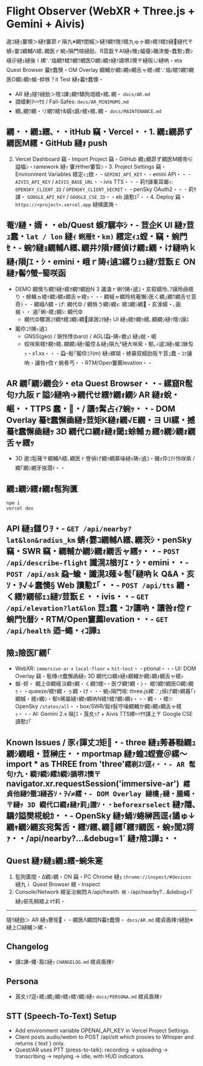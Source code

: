 ﻿# Flight Observer (WebXR + Three.js + Gemini + Aivis)

遨ｺ縺ｮ窶懊＞縺ｾ窶昴ｒ隕九※繝ｻ閨槭＞縺ｦ繝ｻ隗ｦ繧九ゅヶ繝ｩ繧ｦ繧ｶ縺縺代〒蜻ｨ霎ｺ繝輔Λ繧､繝医ｒ蜿ｯ隕門喧縺励、R荳翫〒AI縺ｫ雉ｪ蝠擾ｼ磯浹螢ｰ蠢懃ｭ費ｼ峨＠縺ｪ縺後ｉ縲∵焔繝ｻ繧ｳ繝ｳ繝医Ο繝ｼ繝ｩ縺ｧ謫堺ｽ懊〒縺阪∪縺吶・eta Quest Browser 蟇ｾ蠢懊・OM Overlay 繝輔か繝ｼ繝ｫ繝舌ャ繧ｯ縲∵焔/繧ｳ繝ｳ繝医Ο繝ｼ繝ｩ蜈･蜉帙？it Test 縺ｫ蟇ｾ蠢懊・
- AR 縺ｮ隧ｳ縺励＞險ｺ譁ｭ繝ｻ驕狗畑繧ｬ繧､繝・ `docs/AR.md`
- 譛蟆剰ｦ∽ｻｶ / Fail-Safes: `docs/AR_MINIMUMS.md`
- 繝｡繝ｳ繝・リ繝ｳ繧ｹ&蠕ｩ譌ｧ繧ｬ繧､繝・ `docs/MAINTENANCE.md`

## 繝・・繝ｭ繧､・・itHub 竊・Vercel・・1. 繝ｪ繝昴ず繝医Μ繧・GitHub 縺ｫ push
2. Vercel Dashboard 竊・Import Project 竊・GitHub 繝ｪ繝昴ず繝医Μ繧帝∈謚橸ｼ・ramework 縺ｯ 窶廾ther窶晢ｼ・3. Project Settings 竊・Environment Variables 繧定ｨｭ螳・   - `GEMINI_API_KEY`・・emini API・・   - `AIVIS_API_KEY` / `AIVIS_BASE_URL`・・ivis TTS・・   - 莉ｻ諢乗耳螂ｨ: `OPENSKY_CLIENT_ID` / `OPENSKY_CLIENT_SECRET`・・penSky OAuth2・・   - 莉ｻ諢・ `GOOGLE_API_KEY` / `GOOGLE_CSE_ID`・・eb 讀懃ｴ｢・・4. Deploy 竊・`https://<project>.vercel.app` 縺檎匱陦・
## 菴ｿ縺・婿・・eb/Quest 蜈ｱ騾夲ｼ・- 荳企Κ UI 縺ｧ荳ｭ蠢・`lat / lon` 縺ｨ `蜊雁ｾ・km)` 繧定ｨｭ螳・竊・蜿門ｾ・- 蜿ｳ縺ｮ繝輔Λ繧､繝井ｸ隕ｧ繧偵け繝ｪ繝・け縺吶ｋ縺ｨ隕∫ｴ・ｼ・emini・峨ｒ陦ｨ遉ｺ縲りｪｭ縺ｿ荳翫￡ ON 縺ｧ髻ｳ螢ｰ蜀咲函
- DEMO 繝懊ち繝ｳ縺ｧ繧ｵ繝ｳ繝励Ν 3 讖溘ｒ蜊ｳ陦ｨ遉ｺ・亥叙蠕怜､ｱ謨玲凾繧り・蜍輔ヵ繧ｩ繝ｼ繝ｫ繝舌ャ繧ｯ・・- 繝槭ャ繝玲桃菴懶ｼ医く繝｣繝ｳ繝舌せ荳奇ｼ・  - 繝峨Λ繝・げ: 繝代Φ / 繝帙う繝ｼ繝ｫ: 繧ｺ繝ｼ繝・亥濠蠕・､画峩・・ 遏｢蜊ｰ繧ｭ繝ｼ: 繝代Φ
  - 繝代Φ騾溷ｺｦ繝ｻ繧ｺ繝ｼ繝諢溷ｺｦ縺ｯ UI 縺ｮ繧ｹ繝ｩ繧､繝繝ｼ縺ｧ隱ｿ謨ｴ
- 鬮伜ｺｦ陦ｨ遉ｺ
  - GNSS(geo) / 豌怜悸(baro) / AGL(蝨ｰ陦ｨ蟾ｮ) 縺ｮ蛻・崛
  - 蛟咲紫繧ｹ繝ｩ繧､繝繝ｼ縺ｧ鬮倥＆縺ｮ隕九°縺大咲紫・郁｡ｨ遉ｺ縺ｯ蝓ｺ貅匁ｯ・x1.xx・・  - 蝨ｰ髱｢鬮伜ｺｦ(m) 縺ｯ縲瑚・蜍募叙蠕励阪〒荳ｭ蠢・ｺｧ讓吶・讓咎ｫ倥ｒ蜿肴丐・・RTM/Open窶薦levation・・
## AR 繝｢繝ｼ繝会ｼ・eta Quest Browser・・- 縲窟R髢句ｧ九阪ｒ謚ｼ縺吶→繝代せ繧ｹ繝ｫ繝ｼ AR 縺ｫ蛻・崛・・TTPS 蠢・・/ 讓ｩ髯占ｨｱ蜿ｯ・・- DOM Overlay 蟇ｾ蠢懈凾縺ｯ荳矩Κ縺ｫ繝√Ε繝・ヨ UI縲・撼蟇ｾ蠢懈凾縺ｯ 3D 繝代ロ繝ｫ縺ｫ閾ｪ蜍輔ヵ繧ｩ繝ｼ繝ｫ繝舌ャ繧ｯ
- 3D 遨ｺ髢薙〒繝輔Λ繧､繝医ｒ譽偵げ繝ｩ繝慕噪縺ｫ陦ｨ遉ｺ・磯ｫ伜ｺｦﾃ怜咲紫 / 繝｢繝ｼ繝牙挨濶ｲ・・
## 繝ｭ繝ｼ繧ｫ繝ｫ髢狗匱
```
npm i
vercel dev
```

## API 縺ｮ讎りｦ・- `GET /api/nearby?lat&lon&radius_km` 蜻ｨ霎ｺ繝輔Λ繧､繝茨ｼ・penSky 竊・SWR 竊・繝輔か繝ｼ繝ｫ繝舌ャ繧ｯ・・- `POST /api/describe-flight` 讖滉ｽ楢ｦ∫ｴ・ｼ・emini・・- `POST /api/ask` 蝨ｰ蝓・讖滉ｽ薙↓髢｢縺吶ｋ Q&A・亥ｿ・ｦ√↓蠢懊§ Web 讀懃ｴ｢・・- `POST /api/tts` 繝・く繧ｹ繝郁ｪｭ縺ｿ荳翫￡・・ivis・・- `GET /api/elevation?lat&lon` 荳ｭ蠢・ｺｧ讓吶・讓咎ｫ倥ｒ蜿門ｾ暦ｼ・RTM/Open窶薦levation・・- `GET /api/health` 迺ｰ蠅・ｨｺ譁ｭ

## 險ｭ險医Γ繝｢
- WebXR: `immersive-ar` + `local-floor` + `hit-test`・・ptional・・- UI: DOM Overlay 竊・髱槫ｯｾ蠢懈凾縺ｯ 3D 繝代ロ繝ｫ縺ｫ繝輔か繝ｼ繝ｫ繝舌ャ繧ｯ
- 蜈･蜉・ 繝上Φ繝峨ヨ繝ｩ繝・く繝ｳ繧ｰ・医ヴ繝ｳ繝・ｼ・ 繧ｳ繝ｳ繝医Ο繝ｼ繝ｩ・・queeze/繧ｹ繝・ぅ繝・け・・- 蜿ｯ隕門喧: three.js縲∵｣偵げ繝ｩ繝暮｢ｨ繝槭・繧ｫ繝ｼ・郁ｷ晞屬縺ｧ繝ｩ繝吶Ν繧ｹ繧ｱ繝ｼ繝ｫ・・- 繝・・繧ｿ: OpenSky `/states/all`・・box/SWR/谿ｵ髫守噪繝輔か繝ｼ繝ｫ繝舌ャ繧ｯ・・- AI: Gemini 2.x 隕∫ｴ・莨夊ｩｱ + Aivis TTS縲∽ｻｻ諢上〒 Google CSE 讀懃ｴ｢

## Known Issues / 豕ｨ諢丈ｺ矩・- three 縺ｮ莠碁㍾繝ｭ繝ｼ繝峨・荳榊庄・・mportmap 縺ｧ蝗ｺ螳壹＠縲～import * as THREE from 'three'` 繧剃ｽｿ逕ｨ・・- AR 髢句ｧ九・繝ｦ繝ｼ繧ｶ繝ｼ謫堺ｽ懊〒 `navigator.xr.requestSession('immersive-ar')` 繧貞他縺ｳ蜃ｺ縺吝ｿ・ｦ√≠繧・- DOM Overlay 縺檎┌縺・腸蠅・〒縺ｯ 3D 繝代ロ繝ｫ縺ｧ莉｣譖ｿ・・beforexrselect` 縺ｧ隱､驕ｸ謚樊椛蛻ｶ・・- OpenSky 縺ｯ蛹ｿ蜷榊茜逕ｨ譎ゅ↓繝ｬ繝ｼ繝亥宛髯舌・繧ｿ繧､繝繧｢繧ｦ繝医・蜿ｯ閭ｽ諤ｧ・・/api/nearby?...&debug=1` 縺ｧ險ｺ譁ｭ・・
## Quest 縺ｧ縺ｮ繝ｭ繧ｰ蜿朱寔
1. 髢狗匱閠・Δ繝ｼ繝・ON 竊・PC Chrome 縺ｮ `chrome://inspect/#devices` 縺九ｉ Quest Browser 繧・Inspect
2. Console/Network 繧呈治蜿悶Ａ/api/health` 繧・`/api/nearby?...&debug=1` 縺ｮ邨先棡繧よｷｻ莉・
---
隧ｳ縺励＞ AR 縺ｮ謇矩・・繝医Λ繝悶Ν蟇ｾ蠢懊・ `docs/AR.md` 繧貞盾辣ｧ縺励※縺上□縺輔＞縲・
## Changelog
- 譖ｴ譁ｰ螻･豁ｴ縺ｯ `CHANGELOG.md` 繧貞盾辣ｧ

## Persona
- 莨夊ｩｱ逕ｨ繧ｭ繝｣繝ｩ繧ｯ繧ｿ繝ｼ縺ｯ `docs/PERSONA.md` 繧貞盾辣ｧ


## STT (Speech-To-Text) Setup
- Add environment variable OPENAI_API_KEY in Vercel Project Settings.
- Client posts audio/webm to POST /api/stt which proxies to Whisper and returns { text } only.
- Quest/AR uses PTT (press-to-talk): recording -> uploading -> transcribing -> replying -> idle, with HUD indicators.

